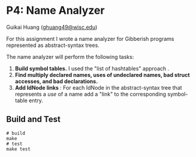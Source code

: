 # P4: Name Analyzer

Guikai Huang (ghuang49@wisc.edu)

For this assignment I wrote a name analyzer for Gibberish programs represented as abstract-syntax trees.

The name analyzer will perform the following tasks:

1. **Build symbol tables.** I used the "list of hashtables" approach .
2. **Find multiply declared names, uses of undeclared names, bad struct accesses, and bad declarations.**
3. **Add IdNode links** : For each IdNode in the abstract-syntax tree that represents a _use_ of a name add a "link" to the corresponding symbol-table entry.

## Build and Test

```
# build
make
# test
make test
```

